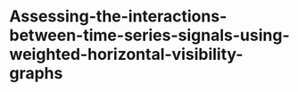# Assessing-the-interactions-between-time-series-signals-using-weighted-horizontal-visibility-graphs